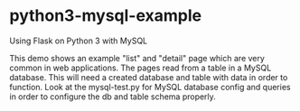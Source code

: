 # python3-mysql-example
Using Flask on Python 3 with MySQL

This demo shows an example "list" and "detail" page which are very common in web applications.  The pages read from a table in a MySQL database.  This will need a created database and table with data in order to function.  Look at the mysql-test.py for MySQL database config and queries in order to configure the db and table schema properly.

